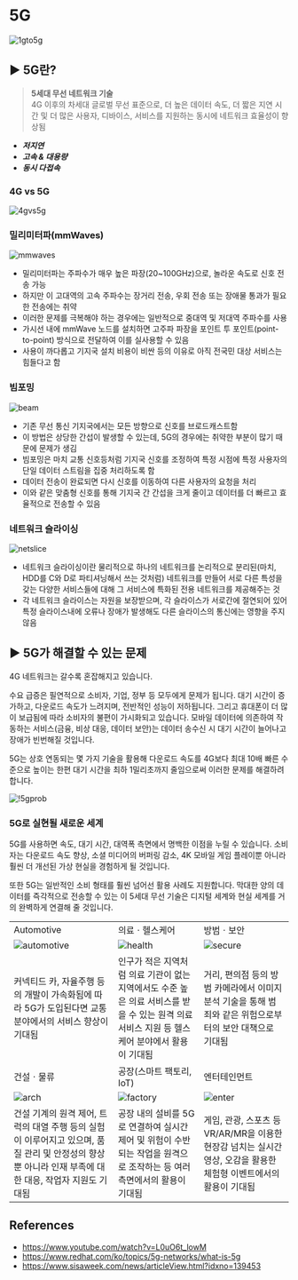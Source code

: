 # 5G

![1gto5g](https://www.synopsys.com/content/dam/synopsys/solutions/5g/history-of-mobile-technology.jpg.imgw.850.x.jpg)

## ▶ 5G란?
> **5세대 무선 네트워크 기술**<br>
> 4G 이후의 차세대 글로벌 무선 표준으로, 더 높은 데이터 속도, 더 짧은 지연 시간 및 더 많은 사용자, 디바이스, 서비스를 지원하는 동시에 네트워크 효율성이 향상됨

- **_저지연_**
- **_고속 & 대용량_**
- **_동시 다접속_**

### 4G vs 5G

![4gvs5g](https://pbs.twimg.com/media/DsxpBWhVAAAzHlO.jpg)


### 밀리미터파(mmWaves)

![mmwaves](https://lh3.googleusercontent.com/proxy/cDS0bW9Vb9Pz8UspagPwqbjBHtYPRcDvd5aP9iUq4u1mV_9oAECwWLjPtDwGnEqpMA8EGqDZARYOenYkrLeZ7d69SQkBuaDTYThGALhfxolvGLdd)

- 밀리미터파는 주파수가 매우 높은 파장(20~100GHz)으로, 놀라운 속도로 신호 전송 가능
- 하지만 이 고대역의 고속 주파수는 장거리 전송, 우회 전송 또는 장애물 통과가 필요한 전송에는 취약
- 이러한 문제를 극복해야 하는 경우에는 일반적으로 중대역 및 저대역 주파수를 사용
- 가시선 내에 mmWave 노드를 설치하면 고주파 파장을 포인트 투 포인트(point-to-point) 방식으로 전달하여 이를 실사용할 수 있음
- 사용이 까다롭고 기지국 설치 비용이 비싼 등의 이유로 아직 전국민 대상 서비스는 힘들다고 함


### 빔포밍

![beam](https://www.datanet.co.kr/news/photo/201902/131176_57131_1152.jpg)

- 기존 무선 통신 기지국에서는 모든 방향으로 신호를 브로드캐스트함
- 이 방법은 상당한 간섭이 발생할 수 있는데, 5G의 경우에는 취약한 부분이 많기 때문에 문제가 생김
- 빔포밍은 마치 교통 신호등처럼 기지국 신호를 조정하여 특정 시점에 특정 사용자의 단일 데이터 스트림을 집중 처리하도록 함
- 데이터 전송이 완료되면 다시 신호를 이동하여 다른 사용자의 요청을 처리
- 이와 같은 맞춤형 신호를 통해 기지국 간 간섭을 크게 줄이고 데이터를 더 빠르고 효율적으로 전송할 수 있음

### 네트워크 슬라이싱

![netslice](https://www.netmanias.com/ko/?m=attach&no=12013)

- 네트워크 슬라이싱이란 물리적으로 하나의 네트워크를 논리적으로 분리된(마치, HDD를 C와 D로 파티셔닝해서 쓰는 것처럼) 네트워크를 만들어 서로 다른 특성을 갖는 다양한 서비스들에 대해 그 서비스에 특화된 전용 네트워크를 제공해주는 것
- 각 네트워크 슬라이스는 자원을 보장받으며, 각 슬라이스가 서로간에 절연되어 있어 특정 슬라이스내에 오류나 장애가 발생해도 다른 슬라이스의 통신에는 영향을 주지 않음


## ▶ 5G가 해결할 수 있는 문제

4G 네트워크는 갈수록 혼잡해지고 있습니다. 

수요 급증은 필연적으로 소비자, 기업, 정부 등 모두에게 문제가 됩니다. 대기 시간이 증가하고, 다운로드 속도가 느려지며, 전반적인 성능이 저하됩니다. 그리고 휴대폰이 더 많이 보급됨에 따라 소비자의 불편이 가시화되고 있습니다. 모바일 데이터에 의존하여 작동하는 서비스(금융, 비상 대응, 데이터 보안)는 데이터 송수신 시 대기 시간이 늘어나고 장애가 빈번해질 것입니다.

5G는 상호 연동되는 몇 가지 기술을 활용해 다운로드 속도를 4G보다 최대 10배 빠른 수준으로 높이는 한편 대기 시간을 최하 1밀리초까지 줄임으로써 이러한 문제를 해결하려 합니다.

![!5gprob](https://www.juniper.net/content/dam/www/assets/images/us/en/research-topics/what-is/5g-new-applications.png/_jcr_content/renditions/cq5dam.web.1280.1280.png)

### 5G로 실현될 새로운 세계

5G를 사용하면 속도, 대기 시간, 대역폭 측면에서 명백한 이점을 누릴 수 있습니다. 소비자는 다운로드 속도 향상, 소셜 미디어의 버퍼링 감소, 4K 모바일 게임 플레이뿐 아니라 훨씬 더 개선된 가상 현실을 경험하게 될 것입니다. 

또한 5G는 일반적인 소비 형태를 훨씬 넘어선 활용 사례도 지원합니다. 막대한 양의 데이터를 즉각적으로 전송할 수 있는 이 5세대 무선 기술은 디지털 세계와 현실 세계를 거의 완벽하게 연결해 줄 것입니다.

||||
|---|---|---|
|Automotive|의료ㆍ헬스케어|방범ㆍ보안|
|![automotive](https://dl.cdn-anritsu.com/images/tm/technologies/5g-based-iot/automotive.jpg?la=ko-kr)|![health](https://dl.cdn-anritsu.com/images/tm/technologies/5g-based-iot/medical.jpg?la=ko-kr)|![secure](https://dl.cdn-anritsu.com/images/tm/technologies/5g-based-iot/security.jpg?la=ko-kr)|
|커넥티드 카, 자율주행 등의 개발이 가속화됨에 따라 5G가 도입된다면 교통 분야에서의 서비스 향상이 기대됨|인구가 적은 지역처럼 의료 기관이 없는 지역에서도 수준 높은 의료 서비스를 받을 수 있는 원격 의료 서비스 지원 등 헬스케어 분야에서 활용이 기대됨|거리, 편의점 등의 방범 카메라에서 이미지 분석 기술을 통해 범죄와 같은 위험으로부터의 보안 대책으로 기대됨|
|건설ㆍ물류|공장(스마트 팩토리, IoT)|엔터테인먼트|
|![arch](https://dl.cdn-anritsu.com/images/tm/technologies/5g-based-iot/construction.jpg?la=ko-kr)|![factory](https://dl.cdn-anritsu.com/images/tm/technologies/5g-based-iot/factory.jpg?la=ko-kr)|![enter](https://dl.cdn-anritsu.com/images/tm/technologies/5g-based-iot/entertainment.jpg?la=ko-kr)|
|건설 기계의 원격 제어, 트럭의 대열 주행 등의 실험이 이루어지고 있으며, 품질 관리 및 안정성의 향상뿐 아니라 인재 부족에 대한 대응, 작업자 지원도 기대됨|공장 내의 설비를 5G로 연결하여 실시간 제어 및 위험이 수반되는 작업을 원격으로 조작하는 등 여러 측면에서의 활용이 기대됨|게임, 관광, 스포츠 등 VR/AR/MR을 이용한 현장감 넘치는 실시간 영상, 오감을 활용한 체험형 이벤트에서의 활용이 기대됨|


## References
- https://www.youtube.com/watch?v=L0uO6t_lowM
- https://www.redhat.com/ko/topics/5g-networks/what-is-5g
- https://www.sisaweek.com/news/articleView.html?idxno=139453